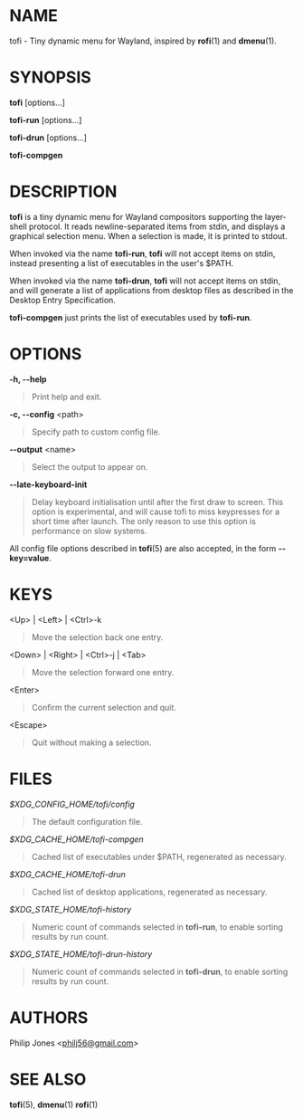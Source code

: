 # NAME

tofi - Tiny dynamic menu for Wayland, inspired by **rofi**(1) and
**dmenu**(1).

# SYNOPSIS

**tofi** \[options...\]

**tofi-run** \[options...\]

**tofi-drun** \[options...\]

**tofi-compgen**

# DESCRIPTION

**tofi** is a tiny dynamic menu for Wayland compositors supporting the
layer-shell protocol. It reads newline-separated items from stdin, and
displays a graphical selection menu. When a selection is made, it is
printed to stdout.

When invoked via the name **tofi-run**, **tofi** will not accept items
on stdin, instead presenting a list of executables in the user's $PATH.

When invoked via the name **tofi-drun**, **tofi** will not accept items
on stdin, and will generate a list of applications from desktop files as
described in the Desktop Entry Specification.

**tofi-compgen** just prints the list of executables used by
**tofi-run**.

# OPTIONS

**-h, --help**

> Print help and exit.

**-c, --config** \<path\>

> Specify path to custom config file.

**--output** \<name\>

> Select the output to appear on.

**--late-keyboard-init**

> Delay keyboard initialisation until after the first draw to screen.
> This option is experimental, and will cause tofi to miss keypresses
> for a short time after launch. The only reason to use this option is
> performance on slow systems.

All config file options described in **tofi**(5) are also accepted, in
the form **--key=value**.

# KEYS

\<Up\> \| \<Left\> \| \<Ctrl\>-k

> Move the selection back one entry.

\<Down\> \| \<Right\> \| \<Ctrl\>-j \| \<Tab\>

> Move the selection forward one entry.

\<Enter\>

> Confirm the current selection and quit.

\<Escape\>

> Quit without making a selection.

# FILES

*$XDG_CONFIG_HOME/tofi/config*

> The default configuration file.

*$XDG_CACHE_HOME/tofi-compgen*

> Cached list of executables under $PATH, regenerated as necessary.

*$XDG_CACHE_HOME/tofi-drun*

> Cached list of desktop applications, regenerated as necessary.

*$XDG_STATE_HOME/tofi-history*

> Numeric count of commands selected in **tofi-run**, to enable sorting
> results by run count.

*$XDG_STATE_HOME/tofi-drun-history*

> Numeric count of commands selected in **tofi-drun**, to enable sorting
> results by run count.

# AUTHORS

Philip Jones \<philj56@gmail.com\>

# SEE ALSO

**tofi**(5), **dmenu**(1) **rofi**(1)
